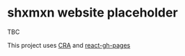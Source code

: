 # shxmxn website placeholder

TBC

This project uses [CRA](https://github.com/facebook/create-react-app) and [react-gh-pages](https://github.com/gitname/react-gh-pages)
